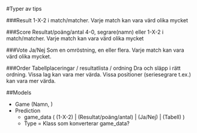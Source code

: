 #Typer av tips

###Result
1-X-2 i match/matcher. 
Varje match kan vara värd olika mycket

###Score
Resultat/poäng/antal
4-0, segrare(namn) eller 1-X-2 i match/matcher. 
Varje match kan vara värd olika mycket

###Vote
Ja/Nej
Som en omröstning, en eller flera.
Varje match kan vara värd olika mycket.

###Order
Tabellplaceringar / resultatlista / ordning
Dra och släpp i rätt ordning.
Vissa lag kan vara mer värda.
Vissa positioner (seriesegrare t.ex.) kan vara mer värda.

##Models
- Game (Namn, )
- Prediction
    - game_data ( (1-X-2) | (Resultat/poäng/antal) | (Ja/Nej) | (Tabell) )
    - Type = Klass som konverterar game_data?